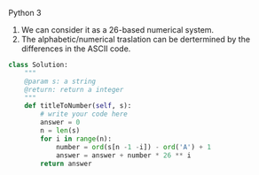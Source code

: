 Python 3

1. We can consider it as a 26-based numerical system.
2. The alphabetic/numerical traslation can be dertermined by the differences in the ASCII code.

```python
class Solution:
    """
    @param s: a string
    @return: return a integer
    """
    def titleToNumber(self, s):
        # write your code here
        answer = 0
        n = len(s)
        for i in range(n):
            number = ord(s[n -1 -i]) - ord('A') + 1
            answer = answer + number * 26 ** i
        return answer
```
